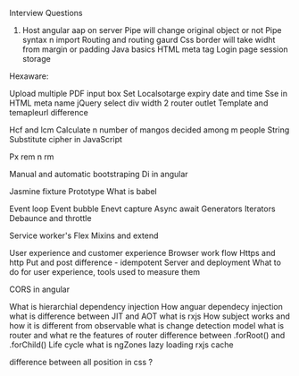 Interview Questions

1. Host angular aap on server
Pipe will change original object or not
Pipe syntax n import
Routing and routing gaurd
Css border will take widht from margin or padding
Java basics
HTML meta tag
Login page session storage

Hexaware:

Upload multiple PDF input box
Set Localsotarge expiry date and time
Sse in HTML meta name
jQuery select div width
2 router outlet
Template and temapleurl difference


Hcf and lcm
Calculate n number of mangos decided among m people
String 
Substitute cipher in JavaScript

Px rem n rm

Manual and automatic bootstraping
Di in angular

Jasmine fixture
Prototype
What is babel

Event loop 
Event bubble
Enevt capture
Async await
Generators
Iterators
Debaunce and throttle

Service worker's
Flex
Mixins and extend

User experience and customer experience
Browser work flow
Https and http
Put and post difference - idempotent
Server and deployment
What to do for user experience, tools used to measure them

CORS in angular

What is hierarchial dependency injection
How anguar dependecy injection
what is difference between JIT and AOT
what is rxjs
How subject works and how it is different from observable
what is change detection model
what is router and what re the features of router
difference between .forRoot() and .forChild()
Life cycle
what is ngZones
lazy loading
rxjs cache

difference between all position in css ?